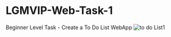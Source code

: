 # LGMVIP-Web-Task-1
Beginner Level Task - Create a To Do List WebApp
![to do List1](https://github.com/soumikareddy/LGMVIP-Web-Task-1/assets/130036950/410f1b82-94e5-41e1-832a-ff3b9804a562)
